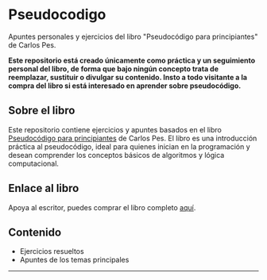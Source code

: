 # Pseudocodigo

Apuntes personales y ejercicios del libro "Pseudocódigo para principiantes" de Carlos Pes.

**Este repositorio está creado únicamente como práctica y un seguimiento personal del libro, de forma que bajo ningún concepto trata de reemplazar, sustituir o divulgar su contenido. Insto a todo visitante a la compra del libro si está interesado en aprender sobre pseudocódigo.**

## Sobre el libro

Este repositorio contiene ejercicios y apuntes basados en el libro [Pseudocódigo para principiantes](https://www.abrirllave.com/principiantes/pseudocodigo/) de Carlos Pes. El libro es una introducción práctica al pseudocódigo, ideal para quienes inician en la programación y desean comprender los conceptos básicos de algoritmos y lógica computacional.

## Enlace al libro
Apoya al escritor, puedes comprar el libro completo [aquí](https://amzn.to/44RvDn6).

## Contenido

- Ejercicios resueltos
- Apuntes de los temas principales

---
